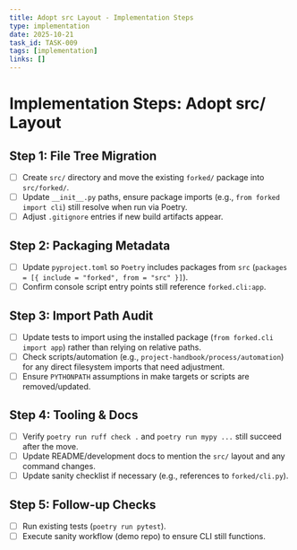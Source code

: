 ```yaml
---
title: Adopt src Layout - Implementation Steps
type: implementation
date: 2025-10-21
task_id: TASK-009
tags: [implementation]
links: []
---
```


# Implementation Steps: Adopt src/ Layout

## Step 1: File Tree Migration
- [ ] Create `src/` directory and move the existing `forked/` package into `src/forked/`.
- [ ] Update `__init__.py` paths, ensure package imports (e.g., `from forked import cli`) still resolve when run via Poetry.
- [ ] Adjust `.gitignore` entries if new build artifacts appear.

## Step 2: Packaging Metadata
- [ ] Update `pyproject.toml` so `Poetry` includes packages from `src` (`packages = [{ include = "forked", from = "src" }]`).
- [ ] Confirm console script entry points still reference `forked.cli:app`.

## Step 3: Import Path Audit
- [ ] Update tests to import using the installed package (`from forked.cli import app`) rather than relying on relative paths.
- [ ] Check scripts/automation (e.g., `project-handbook/process/automation`) for any direct filesystem imports that need adjustment.
- [ ] Ensure `PYTHONPATH` assumptions in make targets or scripts are removed/updated.

## Step 4: Tooling & Docs
- [ ] Verify `poetry run ruff check .` and `poetry run mypy ...` still succeed after the move.
- [ ] Update README/development docs to mention the `src/` layout and any command changes.
- [ ] Update sanity checklist if necessary (e.g., references to `forked/cli.py`).

## Step 5: Follow-up Checks
- [ ] Run existing tests (`poetry run pytest`).
- [ ] Execute sanity workflow (demo repo) to ensure CLI still functions.
